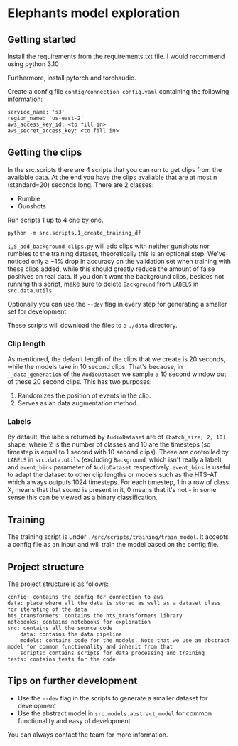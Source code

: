 # Elephants model exploration

## Getting started

Install the requirements from the requirements.txt file. I would recommend using python 3.10

Furthermore, install pytorch and torchaudio.

Create a config file `config/connection_config.yaml` containing the following information:

```
service_name: 's3'
region_name: 'us-east-2'
aws_access_key_id: <to fill in>
aws_secret_access_key: <to fill in>
```

## Getting the clips

In the src.scripts there are 4 scripts that you can run to get clips from the available data.
At the end you have the clips available that are at most n (standard=20) seconds long. There are 2 classes:

- Rumble
- Gunshots


Run scripts 1 up to 4 one by one.

```
python -m src.scripts.1_create_training_df 
```
`1,5_add_background_clips.py` will add clips with neither gunshots nor rumbles to the training dataset, theoretically this is an optional step. We've noticed only a ~1% drop in accuracy on the validation set when training with these clips added, while this should greatly reduce the amount of false positives on real data.
If you don't want the background clips, besides not running this script, make sure to delete `Background` from  `LABELS` in `src.data.utils`

Optionally you can use the `--dev` flag in every step for generating a smaller set for development.

These scripts will download the files to a `./data` directory.

### Clip length

As mentioned, the default length of the clips that we create is 20 seconds, while the models take in 10 second clips. That's because, in `__data_generation` of the `AudioDataset` we sample a 10 second window out of these 20 second clips. This has two purposes:
1. Randomizes the position of events in the clip.
2. Serves as an data augmentation method.

### Labels
By default, the labels returned by `AudioDataset` are of `(batch_size, 2, 10)` shape, where 2 is the number of classes and 10 are the timesteps (so timestep is equal to 1 second with 10 second clips). 
These are controlled by `LABELS` in `src.data.utils` (excluding `Background`, which isn't really a label) and `event_bins` parameter of `AudioDataset` respectively. 
`event_bins` is useful to adapt the dataset to other clip lengths or models such as the HTS-AT which always outputs 1024 timesteps.
For each timestep, 1 in a row of class X, means that that sound is present in it, 0 means that it's not - in some sense this can be viewed as a binary classification.

## Training

The training script is under `./src/scripts/training/train_model`.
It accepts a config file as an input and will train the model based on the config file.

## Project structure

The project structure is as follows:

```
config: contains the config for connection to aws
data: place where all the data is stored as well as a dataset class for iterating of the data
hts_transformers: contains the hts_transformers library
notebooks: contains notebooks for exploration
src: contains all the source code
    data: contains the data pipeline
    models: contains code for the models. Note that we use an abstract model for common functionality and inherit from that
    scripts: contains scripts for data processing and training
tests: contains tests for the code
```

##  Tips on further development

- Use the `--dev` flag in the scripts to generate a smaller dataset for development
- Use the abstract model in `src.models.abstract_model` for common functionality and easy of development.

You can always contact the team for more information.